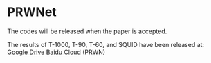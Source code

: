 # PRWNet

The codes will be released when the paper is accepted.

The results of T-1000, T-90, T-60, and SQUID have been released at:
[Google Drive](https://drive.google.com/file/d/1wKgbyTIm8vBkcSV0841RdGdkXsDVwL-_/view?usp=sharing)
[Baidu Cloud](https://pan.baidu.com/s/1Q3wR5iiixrDNv9DDoIpRGQ)   (PRWN)
